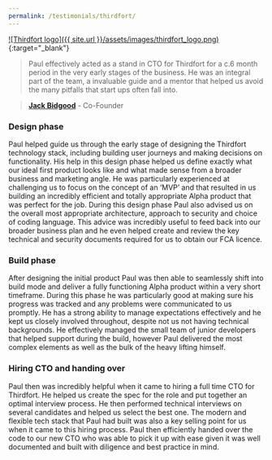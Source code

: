 ```yaml
---
permalink: /testimonials/thirdfort/
---
```


[![Thirdfort logo]({{ site.url }}/assets/images/thirdfort_logo.png)](https://thirdfort.com){:target="_blank"}

> Paul effectively acted as a stand in CTO for Thirdfort for a c.6 month period in the very early stages of the business. He was an integral part of the team, a invaluable guide and a mentor that helped us avoid the many pitfalls that start ups often fall into.

> **[Jack Bidgood](https://uk.linkedin.com/in/jack-bidgood-4b654943)** - Co-Founder

### Design phase
Paul helped guide us through the early stage of designing the Thirdfort technology stack, including building user journeys and making decisions on functionality. His help in this design phase helped us define exactly what our ideal first product looks like and what made sense from a broader business and marketing angle. He was particularly experienced at challenging us to focus on the concept of an ‘MVP’ and that resulted in us building an incredibly efficient and totally appropriate Alpha product that was perfect for the job. During this design phase Paul also advised us on the overall most appropriate architecture, approach to security and choice of coding language. This advice was incredibly useful to feed back into our broader business plan and he even helped create and review the key technical and security documents required for us to obtain our FCA licence.
 

### Build phase
After designing the initial product Paul was then able to seamlessly shift into build mode and deliver a fully functioning Alpha product within a very short timeframe. During this phase he was particularly good at making sure his progress was tracked and any problems were communicated to us promptly. He has a strong ability to manage expectations effectively and he kept us closely involved throughout, despite not us not having technical backgrounds. He effectively managed the small team of junior developers that helped support during the build, however Paul delivered the most complex elements as well as the bulk of the heavy lifting himself.
 

### Hiring CTO and handing over
Paul then was incredibly helpful when it came to hiring a full time CTO for Thirdfort. He helped us create the spec for the role and put together an optimal interview process. He then performed technical interviews on several candidates and helped us select the best one. The modern and flexible tech stack that Paul had built was also a key selling point for us when it came to this hiring process. Paul then efficiently handed over the code to our new CTO who was able to pick it up with ease given it was well documented and built with diligence and best practice in mind.